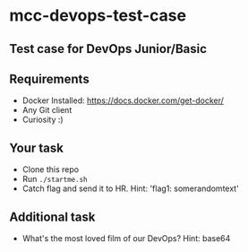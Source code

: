 # mcc-devops-test-case
## Test case for DevOps Junior/Basic

## Requirements
- Docker Installed: https://docs.docker.com/get-docker/
- Any Git client
- Curiosity :)

## Your task
- Clone this repo
- Run `./startme.sh`
- Catch flag and send it to HR. Hint: 'flag1: somerandomtext'

## Additional task
- What's the most loved film of our DevOps? 
Hint: base64